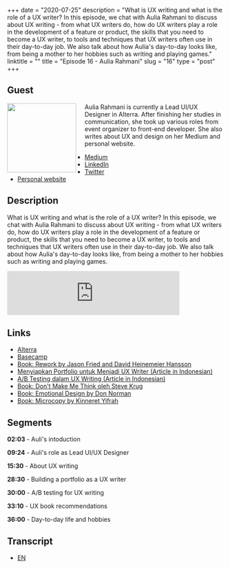 +++
date = "2020-07-25"
description = "What is UX writing and what is the role of a UX writer? In this episode, we chat with Aulia Rahmani to discuss about UX writing - from what UX writers do, how do UX writers play a role in the development of a feature or product, the skills that you need to become a UX writer, to tools and techniques that UX writers often use in their day-to-day job. We also talk about how Aulia's day-to-day looks like, from being a mother to her hobbies such as writing and playing games."
linktitle = ""
title = "Episode 16 - Aulia Rahmani"
slug = "16"
type = "post"
+++

## Guest
<img style="float: left; width: 160px; margin-right: 20px;" src="/img/ep16.jpg">

Aulia Rahmani is currently a Lead UI/UX Designer in Alterra. After finishing her studies in communication, she took up various roles from event organizer to front-end developer. She also writes about UX and design on her Medium and personal website. 

- [Medium](https://medium.com/@aulley)
- [LinkedIn](https://www.linkedin.com/in/auliarahmani/)
- [Twitter](http://twitter.com/aulley)
- [Personal website](https://aulley.com/)

## Description
What is UX writing and what is the role of a UX writer? In this episode, we chat with Aulia Rahmani to discuss about UX writing - from what UX writers do, how do UX writers play a role in the development of a feature or product, the skills that you need to become a UX writer, to tools and techniques that UX writers often use in their day-to-day job. We also talk about how Aulia's day-to-day looks like, from being a mother to her hobbies such as writing and playing games.

<iframe src="https://anchor.fm/kartini-teknologi/embed/episodes/Episode-16---Ngobrolin-peran-UX-Writer-bareng-Aulia-Rahmani-eh7ioe" height="102px" width="400px" frameborder="0" scrolling="no"></iframe>

## Links
- [Alterra](https://alterra.id)
- [Basecamp](https://basecamp.com/)
- [Book: Rework by Jason Fried and David Heinemeier Hansson](https://www.goodreads.com/book/show/6732019-rework)
- [Menyiapkan Portfolio untuk Menjadi UX Writer (Article in Indonesian)](https://medium.com/@aulley/menyiapkan-portfolio-untuk-menjadi-ux-writer-uxwriter101-pt-2-c50db6bd4f4a)
- [A/B Testing dalam UX Writing (Article in Indonesian)](https://medium.com/@aulley/a-b-testing-dalam-ux-writing-uxwriter101-pt-3-74973bffaabd?source=---------2------------------)
- [Book: Don't Make Me Think oleh Steve Krug](https://www.goodreads.com/book/show/18197267-don-t-make-me-think-revisited)
- [Book: Emotional Design by Don Norman](https://www.goodreads.com/book/show/841.Emotional_Design)
- [Book: Microcopy by Kinneret Yifrah](https://www.goodreads.com/book/show/34847317-microcopy)

## Segments
**02:03** - Auli's intoduction

**09:24** - Auli's role as Lead UI/UX Designer

**15:30** - About UX writing

**28:30** - Building a portfolio as a UX writer

**30:00** - A/B testing for UX writing

**33:10** - UX book recommendations

**36:00** - Day-to-day life and hobbies

## Transcript
- [EN](transcript)
